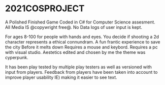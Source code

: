 # 2021COSPROJECT
 A Polished Finished Game Coded in C# for Computer Science assesment. All Media IS @copywright free@. No Data logs of user input is kept.

For ages 8-100 for people with hands and eyes. You decide if shooting a 2d character represents a ethical connundram.
A fun frantic experience to save the city Before it melts down
Requires a mouse and keybord.
Requires a pc with visual studio.
Aestetics edited and chosen by me the theme was cyperpunk.

It has been play tested by multiple play testers as well as versioned with input from players.
Feedback from players have been taken into account to improve player usability IE) making it easier to see text.
